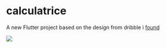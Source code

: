 # calculatrice

A new Flutter project based on the design from dribble i [found](https://dribbble.com/shots/14709020-Calculator)

![](![image](https://user-images.githubusercontent.com/63370801/147886611-6e6b4422-b535-4aa0-8751-5542942c99eb.png))

